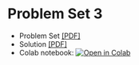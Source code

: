 # Problem Set 3

* Problem Set [[PDF]](https://github.com/pipeton8/6.439-stats-comp-applications/blob/main/Assignments/3%20-%20Economics/6.439%20%20-%20Problem%20Set%203.pdf)
* Solution [[PDF]](https://github.com/pipeton8/6.439-stats-comp-applications/blob/main/Assignments/3%20-%20Economics/Problem%20Set%203%20(Solution).pdf)
* Colab notebook: [![Open in Colab](https://colab.research.google.com/assets/colab-badge.svg)](https://colab.research.google.com/github/pipeton8/6.439-stats-comp-applications/blob/main/Assignments/3%20-%20Economics/6.439%20-%20Problem%20Set%203.ipynb)
